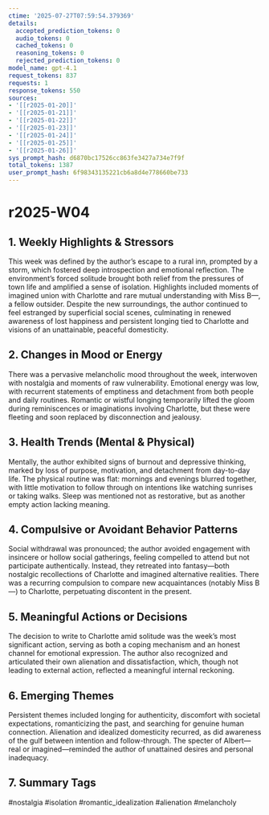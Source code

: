 ```yaml
---
ctime: '2025-07-27T07:59:54.379369'
details:
  accepted_prediction_tokens: 0
  audio_tokens: 0
  cached_tokens: 0
  reasoning_tokens: 0
  rejected_prediction_tokens: 0
model_name: gpt-4.1
request_tokens: 837
requests: 1
response_tokens: 550
sources:
- '[[r2025-01-20]]'
- '[[r2025-01-21]]'
- '[[r2025-01-22]]'
- '[[r2025-01-23]]'
- '[[r2025-01-24]]'
- '[[r2025-01-25]]'
- '[[r2025-01-26]]'
sys_prompt_hash: d6870bc17526cc863fe3427a734e7f9f
total_tokens: 1387
user_prompt_hash: 6f98343135221cb6a8d4e778660be733
---
```

# r2025-W04

## 1. Weekly Highlights & Stressors

This week was defined by the author’s escape to a rural inn, prompted by a storm, which fostered deep introspection and emotional reflection. The environment’s forced solitude brought both relief from the pressures of town life and amplified a sense of isolation. Highlights included moments of imagined union with Charlotte and rare mutual understanding with Miss B—, a fellow outsider. Despite the new surroundings, the author continued to feel estranged by superficial social scenes, culminating in renewed awareness of lost happiness and persistent longing tied to Charlotte and visions of an unattainable, peaceful domesticity.

## 2. Changes in Mood or Energy

There was a pervasive melancholic mood throughout the week, interwoven with nostalgia and moments of raw vulnerability. Emotional energy was low, with recurrent statements of emptiness and detachment from both people and daily routines. Romantic or wistful longing temporarily lifted the gloom during reminiscences or imaginations involving Charlotte, but these were fleeting and soon replaced by disconnection and jealousy.

## 3. Health Trends (Mental & Physical)

Mentally, the author exhibited signs of burnout and depressive thinking, marked by loss of purpose, motivation, and detachment from day-to-day life. The physical routine was flat: mornings and evenings blurred together, with little motivation to follow through on intentions like watching sunrises or taking walks. Sleep was mentioned not as restorative, but as another empty action lacking meaning.

## 4. Compulsive or Avoidant Behavior Patterns

Social withdrawal was pronounced; the author avoided engagement with insincere or hollow social gatherings, feeling compelled to attend but not participate authentically. Instead, they retreated into fantasy—both nostalgic recollections of Charlotte and imagined alternative realities. There was a recurring compulsion to compare new acquaintances (notably Miss B—) to Charlotte, perpetuating discontent in the present.

## 5. Meaningful Actions or Decisions

The decision to write to Charlotte amid solitude was the week’s most significant action, serving as both a coping mechanism and an honest channel for emotional expression. The author also recognized and articulated their own alienation and dissatisfaction, which, though not leading to external action, reflected a meaningful internal reckoning.

## 6. Emerging Themes

Persistent themes included longing for authenticity, discomfort with societal expectations, romanticizing the past, and searching for genuine human connection. Alienation and idealized domesticity recurred, as did awareness of the gulf between intention and follow-through. The specter of Albert—real or imagined—reminded the author of unattained desires and personal inadequacy.

## 7. Summary Tags

#nostalgia #isolation #romantic_idealization #alienation #melancholy